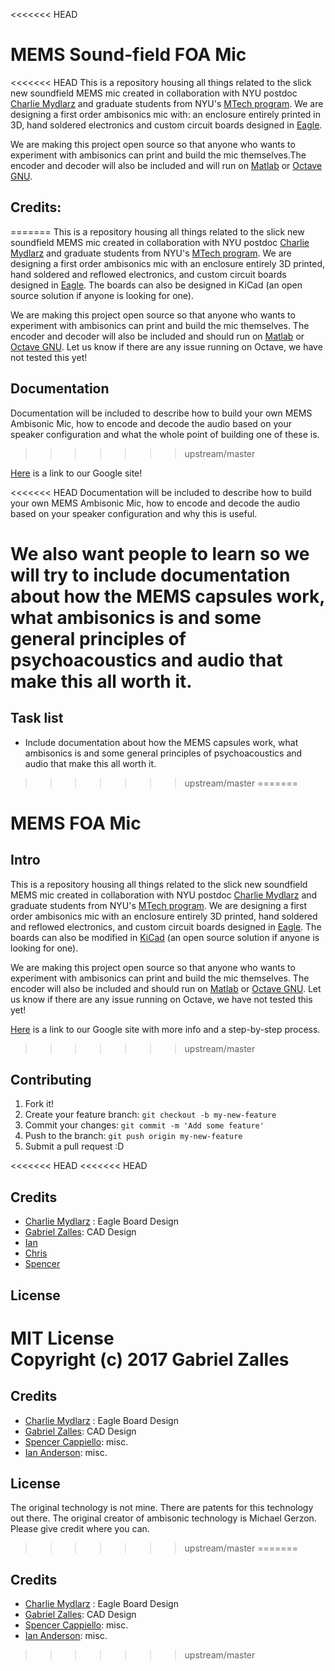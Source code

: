 <<<<<<< HEAD
# MEMS Sound-field FOA Mic

<<<<<<< HEAD
This is a repository housing all things related to the slick new soundfield MEMS mic created in collaboration with NYU postdoc [Charlie Mydlarz](http://cusp.nyu.edu/people/charlie-mydlarz/) and graduate students from NYU's [MTech program](http://steinhardt.nyu.edu/music/technology). We are designing a first order ambisonics mic with: an enclosure entirely printed in 3D, hand soldered electronics and custom circuit boards designed in [Eagle](http://www.autodesk.com/products/eagle/overview).

We are making this project open source so that anyone who wants to experiment with ambisonics can print and build the mic themselves.The encoder and decoder will also be included and will run on [Matlab](https://www.mathworks.com/products/matlab) or [Octave GNU](https://www.gnu.org/software/octave).

## Credits:
=======
This is a repository housing all things related to the slick new soundfield MEMS mic created in collaboration with NYU postdoc [Charlie Mydlarz](http://cusp.nyu.edu/people/charlie-mydlarz/) and graduate students from NYU's [MTech program](http://steinhardt.nyu.edu/music/technology). We are designing a first order ambisonics mic with an enclosure entirely 3D printed, hand soldered and reflowed electronics, and custom circuit boards designed in [Eagle](http://www.autodesk.com/products/eagle/overview). The boards can also be designed in KiCad (an open source solution if anyone is looking for one).

We are making this project open source so that anyone who wants to experiment with ambisonics can print and build the mic themselves. The encoder and decoder will also be included and should run on [Matlab](https://www.mathworks.com/products/matlab) or [Octave GNU](https://www.gnu.org/software/octave). Let us know if there are any issue running on Octave, we have not tested this yet!

## Documentation

Documentation will be included to describe how to build your own MEMS Ambisonic Mic, how to encode and decode the audio based on your speaker configuration and what the whole point of building one of these is.
>>>>>>> upstream/master


[Here](https://sites.google.com/nyu.edu/open-source-vr-mic-nyu/) is a link to our Google site! 

<<<<<<< HEAD
Documentation will be included to describe how to build your own MEMS Ambisonic Mic, how to encode and decode the audio based on your speaker configuration and why this is useful.

We also want people to learn so we will try to include documentation about how the MEMS capsules work, what ambisonics is and some general principles of psychoacoustics and audio that make this all worth it.
=======
## Task list

- Include documentation about how the MEMS capsules work, what ambisonics is and some general principles of psychoacoustics and audio that make this all worth it.
>>>>>>> upstream/master
=======
# MEMS FOA Mic

## Intro

This is a repository housing all things related to the slick new soundfield MEMS mic created in collaboration with NYU postdoc [Charlie Mydlarz](http://cusp.nyu.edu/people/charlie-mydlarz/) and graduate students from NYU's [MTech program](http://steinhardt.nyu.edu/music/technology). We are designing a first order ambisonics mic with an enclosure entirely 3D printed, hand soldered and reflowed electronics, and custom circuit boards designed in [Eagle](http://www.autodesk.com/products/eagle/overview). The boards can also be modified in [KiCad](http://kicad-pcb.org/) (an open source solution if anyone is looking for one).

We are making this project open source so that anyone who wants to experiment with ambisonics can print and build the mic themselves. The encoder will also be included and should run on [Matlab](https://www.mathworks.com/products/matlab) or [Octave GNU](https://www.gnu.org/software/octave). Let us know if there are any issue running on Octave, we have not tested this yet!

<!-- ## Materials
### Essential materials
- Soldering gun
  - The hotter the better. You really don't want to be stingy with this because having a soldering gun that takes a long time to melt your solder will be a pain in the a**.
- Solder
 - You will use this solder to connect the battery to the PCB and the cables from the microphone to adaptors that fit into your audio interface. Naturally you will also need some adaptors such as mini-XLRs or normal XLR adaptors.
You can use any audio interface that has 4 inputs.
Remember, keep phantom power off!
- Solder paste for MEMS microphone.
  - You will use this solder paste to [surface mount](https://mad-science.wonderhowto.com/how-to/make-surface-mount-electronics-home-for-smaller-cheaper-diy-gadgets-0135537/) the capsules to the PCB in the [reflow oven](https://mad-science.wonderhowto.com/how-to/diy-lab-equipment-build-your-own-reflow-oven-out-toaster-for-precision-temperature-soldering-0135536/).  
- 0.1μF surface mounted decoupling capacitor (one per capsules for a total of 4).
  - It's a good idea to get extras of everything in case something goes wrong. I believe these are the ones we used. I also believe since they are dielectric it does not matter which direction you mount them, but I'll have to ask Charlie.
- Analog MEMS capsules.
  - You can buy them [here](https://www.invensense.com/products/analog/ics-40720/).
  - Download the data sheet to get access to the heat profile.
  - You will need the profile in order to know how hot to run your oven.  
- Custom PCB boards.
  - Find the Eagle files on the repo.
  - We had ours manufactured with [OSH Park](https://blog.oshpark.com/).
- Cables to connect the boards to the breakout board.
  - We used non-braided to make soldering easier. Braided wires tend to be easier to bend which can be helpful but need to be tinned. Tinning is the process of adding a bit of solder to the end of a braided wire so it "behaves".
- A reflow oven
  - If you don't want to build your own you can generally find these at Universities or Engineering labs. Try also looking online to see if there are services that allow one to send parts to be surface mounted at a low price. Or try looking for tinkering stores/communities which might have one of these.
- 3V battery.
- The printed CAD model.
 - Again, you might be able to find a community around you that shares 3D printers.  
- Tweezers for placing components on the PCB.
  - Trust us, you want to get tweezers.

### Optional
- Multimeter: to check that none of your connections have short-circuited.
- A clamp to help with the soldering.
-->

[Here](https://sites.google.com/nyu.edu/open-source-vr-mic-nyu/) is a link to our Google site with more info and a step-by-step process.
>>>>>>> upstream/master

## Contributing

1. Fork it!
2. Create your feature branch: `git checkout -b my-new-feature`
3. Commit your changes: `git commit -m 'Add some feature'`
4. Push to the branch: `git push origin my-new-feature`
5. Submit a pull request :D

<<<<<<< HEAD
<<<<<<< HEAD
<!-- ## History

We all it all to [Michael Gerzon](http://www.surrounddiscography.com/uhjdisc/ambipubl.htm)
 -->
## Credits

- [Charlie Mydlarz](http://cusp.nyu.edu/people/charlie-mydlarz/) : Eagle Board Design
- [Gabriel Zalles](http://www.gabrielzalles.com): CAD Design
- [Ian]()
- [Chris]()
- [Spencer]()

## License

MIT License      
Copyright (c) 2017 Gabriel Zalles
=======
## Credits

- [Charlie Mydlarz](http://cusp.nyu.edu/people/charlie-mydlarz/) : Eagle Board Design
- [Gabriel Zalles](http://www.gzalles.github.io): CAD Design
- [Spencer Cappiello](www.spencercappiello.com): misc.
- [Ian Anderson](): misc.

## License

The original technology is not mine. There are patents for this technology out there. The original creator of ambisonic technology is Michael Gerzon. Please give credit where you can.
>>>>>>> upstream/master
=======
## Credits

- [Charlie Mydlarz](http://cusp.nyu.edu/people/charlie-mydlarz/) : Eagle Board Design
- [Gabriel Zalles](https://gzalles.github.io): CAD Design
- [Spencer Cappiello](www.spencercappiello.com): misc.
- [Ian Anderson](): misc.
>>>>>>> upstream/master
